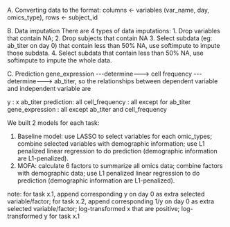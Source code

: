 A. Converting data to the format: columns <- variables (var_name, day, omics_type), rows <- subject_id

B. Data imputation
  There are 4 types of data imputations:
    1. Drop variables that contain NA;
    2. Drop subjects that contain NA
    3. Select subdata (eg: ab_titer on day 0) that contain less than 50% NA, use softimpute to impute those subdata.
    4. Select subdata that contain less than 50% NA, use softimpute to impute the whole data.

C. Prediction
  gene_expression ---determine---> cell frequency ---determine---> ab_titer, so the relationships between dependent variable and independent variable are

  y                  : x
  ab_titer prediction: all
  cell_frequency     : all except for ab_titer
  gene_expression    : all except ab_titer and cell_frequency

  We built 2 models for each task:
  1. Baseline model: use LASSO to select variables for each omic_types; combine selected variables with demographic information; use L1 penalized linear regression to do prediction (demographic information are L1-penalized). 
  2. MOFA: calculate 6 factors to summarize all omics data; combine factors with demographic data; use L1 penalized linear regression to do prediction (demographic information are L1-penalized).

  note: for task x.1, append corresponding y on day 0 as extra selected variable/factor;
        for task x.2, append corresponding 1/y on day 0 as extra selected variable/factor;
        log-transformed x that are positive; 
        log-transformed y for task x.1
